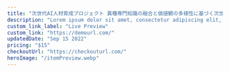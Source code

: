 ```yaml
---
title: "次世代AI人材育成プロジェクト 異種専門知識の融合と価値観の多様性に基づく次世代AI開発人材の育成"
description: "Lorem ipsum dolor sit amet, consectetur adipiscing elit, sed do eiusmod tempor incididunt ut labore et dolore magna aliqua."
custom_link_label: "Live Preview"
custom_link: "https://demourl.com/"
updatedDate: "Sep 15 2022"
pricing: "$15"
checkoutUrl: "https://checkouturl.com/"
heroImage: "/itemPreview.webp"
---
```

